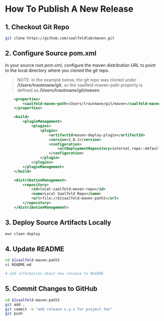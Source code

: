 # How To Publish A New Release

## 1. Checkout Git Repo

```bash
git clone https://github.com/saalfeldlab/maven.git
```

## 2. Configure Source pom.xml

In your source root pom.xml, configure the maven distribution URL to point to the local directory where you cloned the git repo.

> NOTE: In the example below, the git repo was cloned under **/Users/trautmane/git**, 
>       so the saalfeld-maven-path property is defined as **/Users/trautmane/git/maven**

```xml
    <properties>
        <saalfeld-maven-path>/Users/trautmane/git/maven</saalfeld-maven-path>
    </properties>

    <build>
        <pluginManagement>
            <plugins>
                <plugin>
                    <artifactId>maven-deploy-plugin</artifactId>
                    <version>2.8.1</version>
                    <configuration>
                        <altDeploymentRepository>internal.repo::default::file://${saalfeld-maven-path}</altDeploymentRepository>
                    </configuration>
                </plugin>
            </plugins>
        </pluginManagement>
    </build>

    <distributionManagement>
        <repository>
            <id>local-saalfeld-maven-repo</id>
            <name>Local Saalfeld Repo</name>
            <url>file://${saalfeld-maven-path}</url>
        </repository>
    </distributionManagement>

```

## 3. Deploy Source Artifacts Locally

```bash
mvn clean deploy
```

## 4. Update README 

```bash
cd ${saalfeld-maven-path}
vi README.md

# add information about new release to README
```

## 5. Commit Changes to GitHub 

```bash
cd ${saalfeld-maven-path}
git add .
git commit -m "add release x.y.z for project foo"
git push
```
